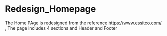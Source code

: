 # Redesign_Homepage
The Home PAge is redesigned from the reference  https://www.essitco.com/ ,
The page includes 4 sections and Header and Footer
